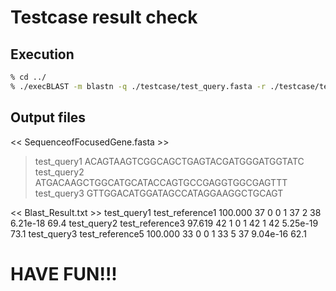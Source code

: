 # Testcase result check

## Execution
```zsh
% cd ../
% ./execBLAST -m blastn -q ./testcase/test_query.fasta -r ./testcase/test_reference.fasta -o ./testcase
```

## Output files
<< SequenceofFocusedGene.fasta >>
>test_query1
ACAGTAAGTCGGCAGCTGAGTACGATGGGATGGTATC
>test_query2
ATGACAAGCTGGCATGCATACCAGTGCCGAGGTGGCGAGTTT
>test_query3
GTTGGACATGGATAGCCATAGGAAGGCTGCAGT

<< Blast_Result.txt >>
test_query1	test_reference1	100.000	37	0	0	1	37	2	38	6.21e-18	69.4
test_query2	test_reference3	97.619	42	1	0	1	42	1	42	5.25e-19	73.1
test_query3	test_reference5	100.000	33	0	0	1	33	5	37	9.04e-16	62.1

# HAVE FUN!!!

